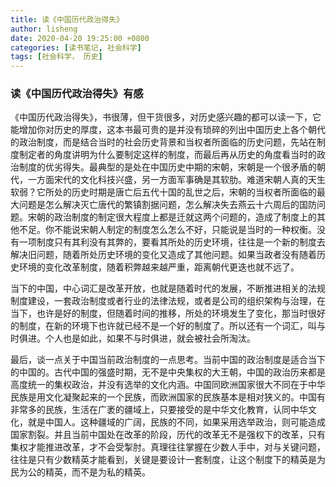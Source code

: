```yaml
---
title: 读《中国历代政治得失》
author: lisheng
date: 2020-04-20 19:25:00 +0800
categories: [读书笔记, 社会科学]
tags: [社会科学， 历史]
---
```


### 读《中国历代政治得失》有感

《中国历代政治得失》，书很薄，但干货很多，对历史感兴趣的都可以读一下，它能增加你对历史的厚度，这本书最可贵的是并没有琐碎的列出中国历史上各个朝代的政治制度，而是结合当时的社会历史背景和当权者所面临的历史问题，先站在制度制定者的角度讲明为什么要制定这样的制度，而最后再从历史的角度看当时的政治制度的优劣得失。最典型的是处在中国历史中期的宋朝，宋朝是一个很矛盾的朝代，一方面宋代的文化科技兴盛，另一方面军事确是其软肋。难道宋朝人真的天生软弱？它所处的历史时期是唐亡后五代十国的乱世之后，宋朝的当权者所面临的最大问题是怎么解决灭亡唐代的繁镇割据问题，怎么解决失去燕云十六周后的国防问题。宋朝的政治制度的制定很大程度上都是迁就这两个问题的，造成了制度上的其他不足。你不能说宋朝人制定的制度怎么怎么不好，只能说是当时的一种权衡。没有一项制度只有其利没有其弊的，要看其所处的历史环境，往往是一个新的制度去解决旧问题，随着所处历史环境的变化又造成了其他问题。如果当政者没有随着历史环境的变化改革制度，随着积弊越来越严重，距离朝代更迭也就不远了。

当下的中国，中心词汇是改革开放，也就是随着时代的发展，不断推进相关的法规制度建设，一套政治制度或者行业的法律法规，或者是公司的组织架构与治理，在当下，也许是好的制度，但随着时间的推移，所处的环境发生了变化，那当时很好的制度，在新的环境下也许就已经不是一个好的制度了。所以还有一个词汇，叫与时俱进。个人也是如此，如果不与时俱进，就会被社会所淘汰。

最后，谈一点关于中国当前政治制度的一点思考。当前中国的政治制度是适合当下的中国的。古代中国的强盛时期，无不是中央集权的大王朝，中国的政治历来都是高度统一的集权政治，并没有选举的文化内涵。中国同欧洲国家很大不同在于中华民族是用文化凝聚起来的一个民族，而欧洲国家的民族基本是相对狭义的。中国有非常多的民族，生活在广袤的疆域上，只要接受的是中华文化教育，认同中华文化，就是中国人。这种疆域的广阔，民族的不同，如果采用选举政治，则可能造成国家割裂。并且当前中国处在改革的阶段，历代的改革无不是强权下的改革，只有集权才能推进改革，才不会受掣肘。真理往往掌握在少数人手中，对与关键问题，往往是只有少数精英才能看到，关键是要设计一套制度，让这个制度下的精英是为民为公的精英，而不是为私的精英。
